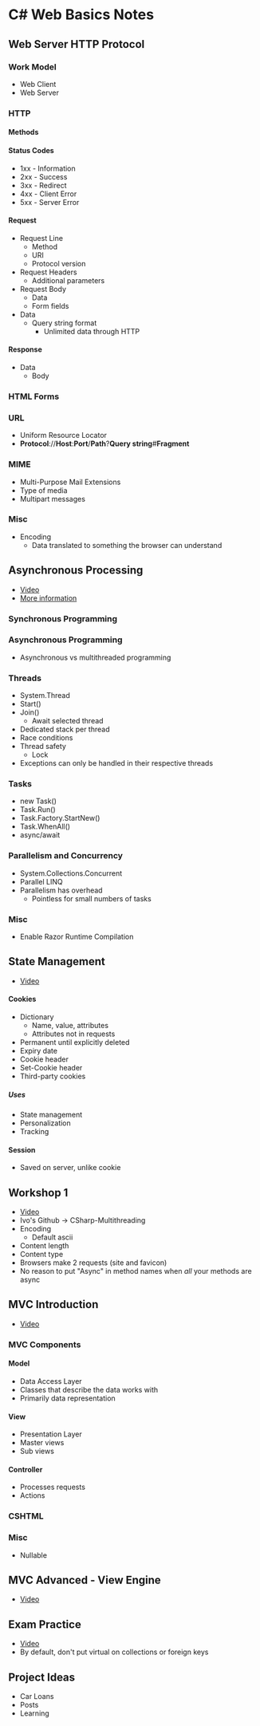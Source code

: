 # C# Web Basics Notes

## Web Server HTTP Protocol

### Work Model
- Web Client
- Web Server

### HTTP

#### Methods

#### Status Codes
- 1xx - Information
- 2xx - Success
- 3xx - Redirect
- 4xx - Client Error
- 5xx - Server Error

#### Request
- Request Line
    - Method
    - URI
    - Protocol version
- Request Headers
    - Additional parameters
- Request Body
    - Data
    - Form fields
- Data
    - Query string format
        - Unlimited data through HTTP

#### Response
- Data
    - Body

### HTML Forms

### URL
- Uniform Resource Locator
- **Protocol**://**Host**:**Port**/**Path**?**Query string**#**Fragment**

### MIME
- Multi-Purpose Mail Extensions
- Type of media
- Multipart messages

### Misc
- Encoding
    - Data translated to something the browser can understand

## Asynchronous Processing
- [Video](https://www.youtube.com/watch?v=m5-hYdj40So)
- [More information](https://github.com/ivaylokenov/C-Sharp-Async-Await-In-Detail)

### Synchronous Programming

### Asynchronous Programming
- Asynchronous vs multithreaded programming

### Threads
- System.Thread
- Start()
- Join()
    - Await selected thread
- Dedicated stack per thread
- Race conditions
- Thread safety
    - Lock
- Exceptions can only be handled in their respective threads

### Tasks
- new Task()
- Task.Run()
- Task.Factory.StartNew()
- Task.WhenAll()
- async/await

### Parallelism and Concurrency
- System.Collections.Concurrent
- Parallel LINQ
- Parallelism has overhead
    - Pointless for small numbers of tasks

### Misc
- Enable Razor Runtime Compilation

## State Management
- [Video](https://www.youtube.com/watch?v=LBs_heQouUo)

#### Cookies
- Dictionary
    - Name, value, attributes
    - Attributes not in requests
- Permanent until explicitly deleted
- Expiry date
- Cookie header
- Set-Cookie header
- Third-party cookies

##### Uses
- State management
- Personalization
- Tracking

#### Session
- Saved on server, unlike cookie

## Workshop 1
- [Video](https://www.youtube.com/watch?v=4iF8bDURsMg)
- Ivo's Github -> CSharp-Multithreading
- Encoding
    - Default ascii
- Content length
- Content type
- Browsers make 2 requests (site and favicon)
- No reason to put "Async" in method names when *all* your methods are async

## MVC Introduction
- [Video](https://www.youtube.com/watch?v=EKdijAGEZI8)

### MVC Components
#### Model
- Data Access Layer
- Classes that describe the data works with
- Primarily data representation
#### View
- Presentation Layer
- Master views
- Sub views
#### Controller
- Processes requests
- Actions

### CSHTML

### Misc
- Nullable

## MVC Advanced - View Engine
- [Video](https://www.youtube.com/watch?v=k1UKk5PLxVU)

## Exam Practice
- [Video](https://www.youtube.com/watch?v=HzRD2WE8qhk)
- By default, don't put virtual on collections or foreign keys
## Project Ideas
- Car Loans
- Posts
- Learning
